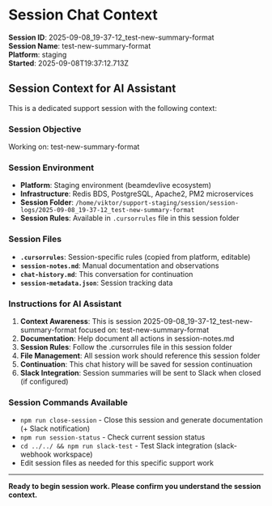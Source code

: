 # Session Chat Context

**Session ID**: 2025-09-08_19-37-12_test-new-summary-format  
**Session Name**: test-new-summary-format  
**Platform**: staging  
**Started**: 2025-09-08T19:37:12.713Z

## Session Context for AI Assistant

This is a dedicated support session with the following context:

### Session Objective
Working on: test-new-summary-format

### Session Environment
- **Platform**: Staging environment (beamdevlive ecosystem)
- **Infrastructure**: Redis BDS, PostgreSQL, Apache2, PM2 microservices
- **Session Folder**: `/home/viktor/support-staging/session/session-logs/2025-09-08_19-37-12_test-new-summary-format`
- **Session Rules**: Available in `.cursorrules` file in this session folder

### Session Files
- **`.cursorrules`**: Session-specific rules (copied from platform, editable)
- **`session-notes.md`**: Manual documentation and observations
- **`chat-history.md`**: This conversation for continuation
- **`session-metadata.json`**: Session tracking data

### Instructions for AI Assistant
1. **Context Awareness**: This is session 2025-09-08_19-37-12_test-new-summary-format focused on: test-new-summary-format
2. **Documentation**: Help document all actions in session-notes.md
3. **Session Rules**: Follow the .cursorrules file in this session folder
4. **File Management**: All session work should reference this session folder
5. **Continuation**: This chat history will be saved for session continuation
6. **Slack Integration**: Session summaries will be sent to Slack when closed (if configured)

### Session Commands Available
- `npm run close-session` - Close this session and generate documentation (+ Slack notification)
- `npm run session-status` - Check current session status
- `cd ../../ && npm run slack-test` - Test Slack integration (slack-webhook workspace)
- Edit session files as needed for this specific support work

---
**Ready to begin session work. Please confirm you understand the session context.**
